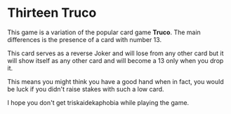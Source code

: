 # Thirteen Truco

This game is a variation of the popular card game **Truco**. The main
differences is the presence of a card with number 13.

This card serves as a reverse Joker and will lose from any other card but
it will show itself as any other card and will become a 13 only when you drop
it. 

This means you might think you have a good hand when in fact, you would be luck
if you didn't raise stakes with such a low card.

I hope you don't get triskaidekaphobia while playing the game.
